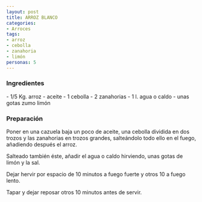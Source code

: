 ```yaml
---
layout: post
title: ARROZ BLANCO
categories:
- Arroces
tags:
- arroz
- cebolla
- zanahoria
- limón
personas: 5 
---
```

<h3>Ingredientes</h3>
- 1/5 Kg. arroz
- aceite
- 1 cebolla
- 2 zanahorias
- 1 l. agua o caldo
- unas gotas zumo limón

<h3>Preparación</h3>
Poner en una cazuela baja un poco de aceite, una cebolla dividida en dos trozos y las zanahorias en trozos grandes, salteándolo todo ello en el fuego, añadiendo después el arroz.

Salteado también éste, añadir el agua o caldo hirviendo, unas gotas de limón y la sal.

Dejar hervir por espacio de 10 minutos a fuego fuerte y otros 10 a fuego lento.

Tapar y dejar reposar otros 10 minutos antes de servir.

